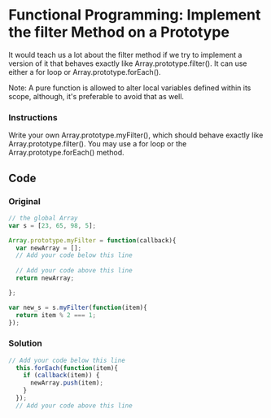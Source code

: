 # Functional Programming: Implement the filter Method on a Prototype

It would teach us a lot about the filter method if we try to implement a version of it that behaves exactly like Array.prototype.filter(). It can use either a for loop or Array.prototype.forEach().

Note: A pure function is allowed to alter local variables defined within its scope, although, it's preferable to avoid that as well.

### Instructions

Write your own Array.prototype.myFilter(), which should behave exactly like Array.prototype.filter(). You may use a for loop or the Array.prototype.forEach() method.

## Code

### Original

```javascript
// the global Array
var s = [23, 65, 98, 5];

Array.prototype.myFilter = function(callback){
  var newArray = [];
  // Add your code below this line
  
  // Add your code above this line
  return newArray;

};

var new_s = s.myFilter(function(item){
  return item % 2 === 1;
});
```

### Solution

```javascript
// Add your code below this line
  this.forEach(function(item){
    if (callback(item)) {
      newArray.push(item);
    }
  });
  // Add your code above this line
```
